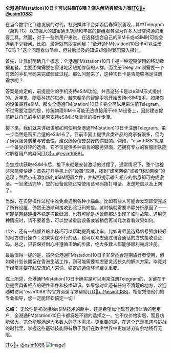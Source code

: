 **全港通FM(station)10日卡可以註冊TG嗎？深入解析與解決方案[[TG💪+ @esim1088](https://t.me/s/esim1088)]**

在当今数字化飞速发展的时代，社交媒体平台如雨后春笋般涌现，其中Telegram（简称TG）以其强大的加密通讯功能和丰富的群组服务成为许多人日常沟通的重要工具。然而，对于一些新用户来说，在选择适合自己的SIM卡或eSIM时可能会遇到不少疑问。比如，最近就有朋友问我：“全港通FM(station)10日卡可以注册TG吗？”这个问题看似简单，但背后涉及的知识却值得我们深入探讨。

首先，让我们明确几个概念：全港通FM(station)10日卡是一种短期使用的移动数据套餐，主要面向需要在香港地区短期停留的人群。而注册Telegram则需要一个有效的手机号码来完成验证过程。那么问题来了，这种10日卡是否能够满足注册需求呢？

答案是肯定的，前提是你的手机支持eSIM功能，并且这张卡是以eSIM形式提供的。近年来，随着科技的进步，越来越多的智能手机开始支持eSIM技术。如果你的设备兼容eSIM，那么全港通FM(station)10日卡完全可以用来注册Telegram。不过需要注意的是，传统物理SIM卡可能无法直接用于eSIM设备上，因此建议提前确认自己的手机是否支持eSIM以及具体的操作步骤。

接下来，我们就来详细讲解如何使用全港通FM(station)10日卡注册Telegram。第一步当然是购买合适的eSIM卡了。目前市面上提供此类产品的商家有很多，但为了确保服务质量与安全性，建议选择信誉良好的供应商。例如，“esim1088”就是一个备受好评的选择，它不仅提供多种语言的服务界面，还拥有专业的客服团队随时解答用户的疑问[[TG💪+ @esim1088](https://t.me/s/esim1088)]。

当您成功获取eSIM卡后，接下来就是安装激活的过程了。通常情况下，整个流程非常简便快捷：首先打开手机上的“设置”应用，找到“蜂窝网络”或者“移动网络”的选项；然后点击添加新的eSIM配置文件，并按照提示输入相应的信息即可完成激活。一旦激活完毕，您的设备就能正常使用该号码拨打电话、发送短信以及上网了。

当然，在实际操作过程中难免会遇到各种小插曲。比如有些人可能会发现即使完成了所有设置，仍然无法顺利接收到验证码短信。这时候就需要冷静分析原因了——可能是网络连接不稳定导致延迟，也有可能是运营商那边出现了临时故障。遇到这种情况时，请不要着急，可以尝试重启设备或者稍后再试几次看看效果如何。

此外，还有一些额外的小技巧可以帮助提高成功率。比如说尽量选择信号强度较好的地方进行操作；如果实在不行的话，也可以考虑通过语音通话的方式接收验证码。总之，只要保持耐心并遵循正确的步骤，绝大多数人都能够顺利完成注册。

最后值得一提的是，虽然全港通FM(station)10日卡非常适合短期旅行者使用，但如果计划长期留在香港生活工作，则可能需要考虑更灵活长久的解决方案。毕竟对于经常需要在线交流的人来说，稳定的通信环境至关重要。

综上所述，全港通FM(station)10日卡确实是可以用来注册Telegram的，关键在于您是否具备相应的硬件条件和技术知识。如果您对此还有任何不清楚的地方，欢迎随时访问“esim1088”的官方频道寻求帮助[[TG💪+ @esim1088](https://t.me/s/esim1088)]。相信凭借他们的专业指导，您一定能轻松搞定一切！

**总结：**
无论你是初次接触eSIM技术的新手，还是希望优化现有通讯体验的老用户，全港通FM(station)10日卡都将是不错的选择之一。它不仅价格实惠，而且功能强大，完全能够满足大多数人的基本需求。更重要的是，在这个充满机遇与挑战的时代里，掌握这些基础技能将有助于我们在数字世界中更加游刃有余地畅行无阻。

[[TG💪+ @esim1088](https://t.me/s/esim1088) ![Image](https://i.postimg.cc/4NQfJmqS/Snipaste-2025-05-13-00-14-12.png)]